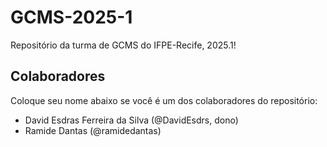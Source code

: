 # GCMS-2025-1
Repositório da turma de GCMS do IFPE-Recife, 2025.1!

## Colaboradores
Coloque seu nome abaixo se você é um dos colaboradores do repositório:
* David Esdras Ferreira da Silva (@DavidEsdrs, dono)
* Ramide Dantas (@ramidedantas)
